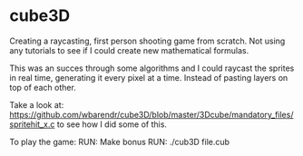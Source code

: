 # cube3D

Creating a raycasting, first person shooting game from scratch. 
Not using any tutorials to see if I could create new mathematical formulas. 

This was an succes through some algorithms and I could raycast the sprites in real time, generating it every pixel at a time. 
Instead of pasting layers on top of each other. 

Take a look at: https://github.com/wbarendr/cube3D/blob/master/3Dcube/mandatory_files/spritehit_x.c to see how I did some of this. 

To play the game:
RUN: Make bonus 
RUN: ./cub3D file.cub

